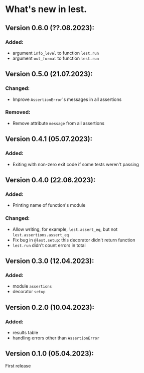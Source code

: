 # What's new in lest.

## Version 0.6.0 (??.08.2023):

### Added:

 + argument `info_level` to function `lest.run`
 + argument `out_format` to function `lest.run`

## Version 0.5.0 (21.07.2023):

### Changed:

 + Improve `AssertionError`'s messages in all assertions

### Removed:

 + Remove attribute `message` from all assertions

## Version 0.4.1 (05.07.2023):

### Added:

 + Exiting with non-zero exit code if some tests weren't passing

## Version 0.4.0 (22.06.2023):

### Added:

 + Printing name of function's module

### Changed:

 + Allow writing, for example, `lest.assert_eq`, but not `lest.assertions.assert_eq`
 + Fix bug in `@lest.setup`: this decorator didn't return function
 + `lest.run` didn't count errors in total

## Version 0.3.0 (12.04.2023):

### Added:

 + module `assertions`
 + decorator `setup`

## Version 0.2.0 (10.04.2023):

### Added:

 + results table
 + handling errors other than `AssertionError`

## Version 0.1.0 (05.04.2023):

First release
